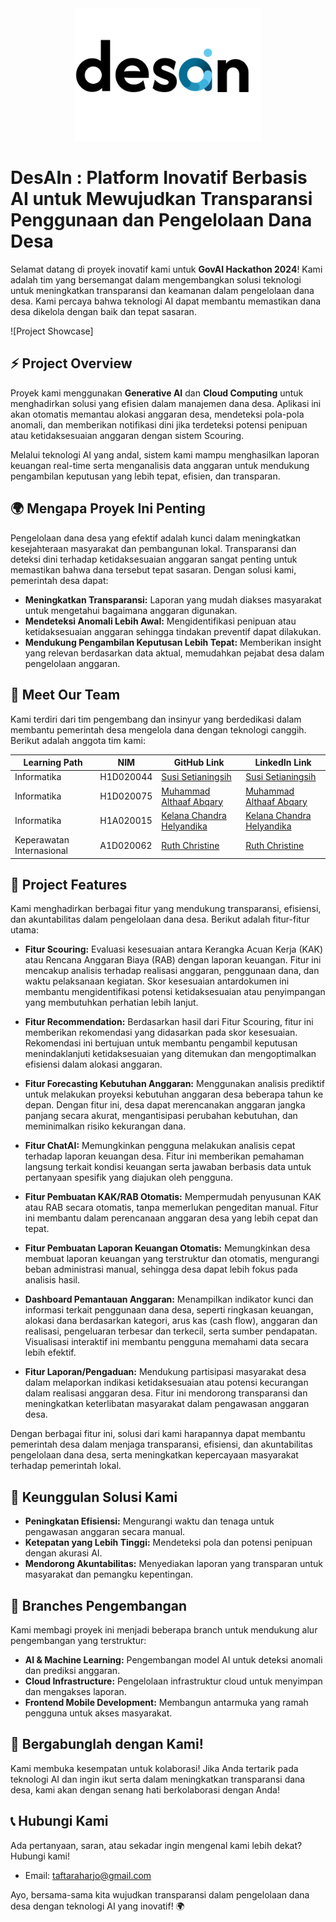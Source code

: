 <div align="center">
  <img src="motion_logo.png" alt="Project Logo" width="300">
</div>

# DesAIn : Platform Inovatif Berbasis AI untuk Mewujudkan Transparansi Penggunaan dan Pengelolaan Dana Desa  

Selamat datang di proyek inovatif kami untuk **GovAI Hackathon 2024**! Kami adalah tim yang bersemangat dalam mengembangkan solusi teknologi untuk meningkatkan transparansi dan keamanan dalam pengelolaan dana desa. Kami percaya bahwa teknologi AI dapat membantu memastikan dana desa dikelola dengan baik dan tepat sasaran.

![Project Showcase]

## ⚡ Project Overview

Proyek kami menggunakan **Generative AI** dan **Cloud Computing** untuk menghadirkan solusi yang efisien dalam manajemen dana desa. Aplikasi ini akan otomatis memantau alokasi anggaran desa, mendeteksi pola-pola anomali, dan memberikan notifikasi dini jika terdeteksi potensi penipuan atau ketidaksesuaian anggaran dengan sistem Scouring.

Melalui teknologi AI yang andal, sistem kami mampu menghasilkan laporan keuangan real-time serta menganalisis data anggaran untuk mendukung pengambilan keputusan yang lebih tepat, efisien, dan transparan.

## 🌍 Mengapa Proyek Ini Penting

Pengelolaan dana desa yang efektif adalah kunci dalam meningkatkan kesejahteraan masyarakat dan pembangunan lokal. Transparansi dan deteksi dini terhadap ketidaksesuaian anggaran sangat penting untuk memastikan bahwa dana tersebut tepat sasaran. Dengan solusi kami, pemerintah desa dapat:

- **Meningkatkan Transparansi:** Laporan yang mudah diakses masyarakat untuk mengetahui bagaimana anggaran digunakan.
- **Mendeteksi Anomali Lebih Awal:** Mengidentifikasi penipuan atau ketidaksesuaian anggaran sehingga tindakan preventif dapat dilakukan.
- **Mendukung Pengambilan Keputusan Lebih Tepat:** Memberikan insight yang relevan berdasarkan data aktual, memudahkan pejabat desa dalam pengelolaan anggaran.

## 👥 Meet Our Team

Kami terdiri dari tim pengembang dan insinyur yang berdedikasi dalam membantu pemerintah desa mengelola dana dengan teknologi canggih. Berikut adalah anggota tim kami:

| Learning Path                         | NIM    | GitHub Link                | LinkedIn Link                          |
|------------------------------|---------------|-----------------------|-----------------------------------|
| Informatika      | H1D020044   | [Susi Setianingsih](https://github.com) | [Susi Setianingsih](https://linkedin.com)      |
| Informatika    | H1D020075   | [Muhammad Althaaf Abqary](https://github.com/taftaabqary) | [Muhammad Althaaf Abqary](https://www.linkedin.com/in/malthaafabqary/)      |
| Informatika        | H1A020015   | [Kelana Chandra Helyandika](https://github.com/momokii) | [Kelana Chandra Helyandika](https://www.linkedin.com)      |
| Keperawatan Internasional | A1D020062   | [Ruth Christine](https://github.com) | [Ruth Christine](https://www.linkedin.com)      |

## 🚀 Project Features

Kami menghadirkan berbagai fitur yang mendukung transparansi, efisiensi, dan akuntabilitas dalam pengelolaan dana desa. Berikut adalah fitur-fitur utama:

- **Fitur Scouring:** Evaluasi kesesuaian antara Kerangka Acuan Kerja (KAK) atau Rencana Anggaran Biaya (RAB) dengan laporan keuangan. Fitur ini mencakup analisis terhadap realisasi anggaran, penggunaan dana, dan waktu pelaksanaan kegiatan. Skor kesesuaian antardokumen ini membantu mengidentifikasi potensi ketidaksesuaian atau penyimpangan yang membutuhkan perhatian lebih lanjut.

- **Fitur Recommendation:** Berdasarkan hasil dari Fitur Scouring, fitur ini memberikan rekomendasi yang didasarkan pada skor kesesuaian. Rekomendasi ini bertujuan untuk membantu pengambil keputusan menindaklanjuti ketidaksesuaian yang ditemukan dan mengoptimalkan efisiensi dalam alokasi anggaran.

- **Fitur Forecasting Kebutuhan Anggaran:** Menggunakan analisis prediktif untuk melakukan proyeksi kebutuhan anggaran desa beberapa tahun ke depan. Dengan fitur ini, desa dapat merencanakan anggaran jangka panjang secara akurat, mengantisipasi perubahan kebutuhan, dan meminimalkan risiko kekurangan dana.

- **Fitur ChatAI:** Memungkinkan pengguna melakukan analisis cepat terhadap laporan keuangan desa. Fitur ini memberikan pemahaman langsung terkait kondisi keuangan serta jawaban berbasis data untuk pertanyaan spesifik yang diajukan oleh pengguna.

- **Fitur Pembuatan KAK/RAB Otomatis:** Mempermudah penyusunan KAK atau RAB secara otomatis, tanpa memerlukan pengeditan manual. Fitur ini membantu dalam perencanaan anggaran desa yang lebih cepat dan tepat.

- **Fitur Pembuatan Laporan Keuangan Otomatis:** Memungkinkan desa membuat laporan keuangan yang terstruktur dan otomatis, mengurangi beban administrasi manual, sehingga desa dapat lebih fokus pada analisis hasil.

- **Dashboard Pemantauan Anggaran:** Menampilkan indikator kunci dan informasi terkait penggunaan dana desa, seperti ringkasan keuangan, alokasi dana berdasarkan kategori, arus kas (cash flow), anggaran dan realisasi, pengeluaran terbesar dan terkecil, serta sumber pendapatan. Visualisasi interaktif ini membantu pengguna memahami data secara lebih efektif.

- **Fitur Laporan/Pengaduan:** Mendukung partisipasi masyarakat desa dalam melaporkan indikasi ketidaksesuaian atau potensi kecurangan dalam realisasi anggaran desa. Fitur ini mendorong transparansi dan meningkatkan keterlibatan masyarakat dalam pengawasan anggaran desa.

Dengan berbagai fitur ini, solusi dari kami harapannya dapat membantu pemerintah desa dalam menjaga transparansi, efisiensi, dan akuntabilitas pengelolaan dana desa, serta meningkatkan kepercayaan masyarakat terhadap pemerintah lokal.

## 🌟 Keunggulan Solusi Kami

- **Peningkatan Efisiensi:** Mengurangi waktu dan tenaga untuk pengawasan anggaran secara manual.
- **Ketepatan yang Lebih Tinggi:** Mendeteksi pola dan potensi penipuan dengan akurasi AI.
- **Mendorong Akuntabilitas:** Menyediakan laporan yang transparan untuk masyarakat dan pemangku kepentingan.

## 🔧 Branches Pengembangan

Kami membagi proyek ini menjadi beberapa branch untuk mendukung alur pengembangan yang terstruktur:

- **AI & Machine Learning:** Pengembangan model AI untuk deteksi anomali dan prediksi anggaran.
- **Cloud Infrastructure:** Pengelolaan infrastruktur cloud untuk menyimpan dan mengakses laporan.
- **Frontend Mobile Development:** Membangun antarmuka yang ramah pengguna untuk akses masyarakat.
  
## 🤝 Bergabunglah dengan Kami!

Kami membuka kesempatan untuk kolaborasi! Jika Anda tertarik pada teknologi AI dan ingin ikut serta dalam meningkatkan transparansi dana desa, kami akan dengan senang hati berkolaborasi dengan Anda!

## 📞 Hubungi Kami

Ada pertanyaan, saran, atau sekadar ingin mengenal kami lebih dekat? Hubungi kami!

- Email: taftaraharjo@gmail.com

Ayo, bersama-sama kita wujudkan transparansi dalam pengelolaan dana desa dengan teknologi AI yang inovatif! 🌍
